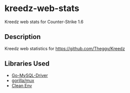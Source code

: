 # kreedz-web-stats
Kreedz web stats for Counter-Strike 1.6

## Description

Kreedz web statistics for https://github.com/Theggv/Kreedz

## Libraries Used

- [Go-MySQL-Driver](https://github.com/go-sql-driver/mysql)
- [gorilla/mux](https://github.com/gorilla/mux)
- [Clean Env](https://github.com/ilyakaznacheev/cleanenv)